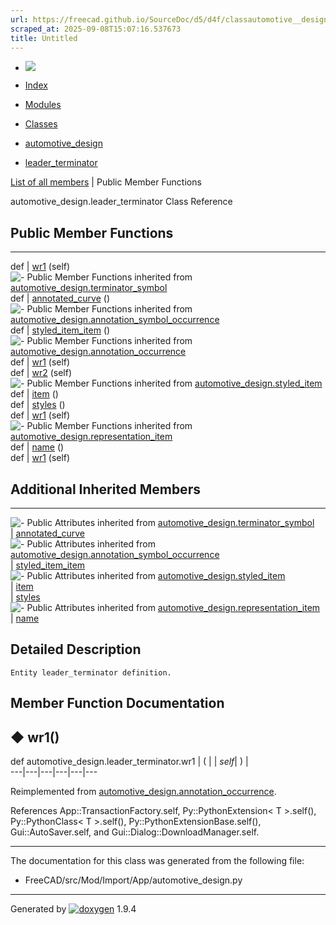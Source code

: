 ```yaml
---
url: https://freecad.github.io/SourceDoc/d5/d4f/classautomotive__design_1_1leader__terminator.html
scraped_at: 2025-09-08T15:07:16.537673
title: Untitled
---
```


  * [ ![](https://www.freecad.org/svg/logo-freecad.svg) ](https://freecadweb.org "FreeCAD")
  * [Index](../../index.html "Index")
  * [Modules](../../modules.html "Modules list")
  * [Classes](../../annotated.html "Annotated list")

  * [automotive_design](../../d4/ddf/namespaceautomotive__design.html)
  * [leader_terminator](../../d5/d4f/classautomotive__design_1_1leader__terminator.html)

[List of all members](../../db/de6/classautomotive__design_1_1leader__terminator-members.html) | Public Member Functions

automotive_design.leader_terminator Class Reference

##  Public Member Functions  
  
---  
def | [wr1](../../d5/d4f/classautomotive__design_1_1leader__terminator.html#a1ca5e19116c0e49ef4914cd46ea8eab6) (self)  
![-](../../closed.png) Public Member Functions inherited from
[automotive_design.terminator_symbol](../../d5/dd4/classautomotive__design_1_1terminator__symbol.html)  
def | [annotated_curve](../../d5/dd4/classautomotive__design_1_1terminator__symbol.html#a4d4928105a1929d74e770603a7dd4551) ()  
![-](../../closed.png) Public Member Functions inherited from
[automotive_design.annotation_symbol_occurrence](../../d4/d05/classautomotive__design_1_1annotation__symbol__occurrence.html)  
def | [styled_item_item](../../d4/d05/classautomotive__design_1_1annotation__symbol__occurrence.html#a4bd458f9d698381e58869ef172ec3ea2) ()  
![-](../../closed.png) Public Member Functions inherited from
[automotive_design.annotation_occurrence](../../d1/d82/classautomotive__design_1_1annotation__occurrence.html)  
def | [wr1](../../d1/d82/classautomotive__design_1_1annotation__occurrence.html#a1d53f8edfd0b54fd137032bdf5e7a508) (self)  
def | [wr2](../../d1/d82/classautomotive__design_1_1annotation__occurrence.html#af1afcd5eb3e329fd929a8a20c1bce00d) (self)  
![-](../../closed.png) Public Member Functions inherited from
[automotive_design.styled_item](../../dd/d39/classautomotive__design_1_1styled__item.html)  
def | [item](../../dd/d39/classautomotive__design_1_1styled__item.html#a1ca47f0662afee60e3d092187972d692) ()  
def | [styles](../../dd/d39/classautomotive__design_1_1styled__item.html#adddc1c1e338ae95a29f5e9525d5d24f7) ()  
def | [wr1](../../dd/d39/classautomotive__design_1_1styled__item.html#a150262e278f8248839d7cddb3ade3d26) (self)  
![-](../../closed.png) Public Member Functions inherited from
[automotive_design.representation_item](../../d3/d20/classautomotive__design_1_1representation__item.html)  
def | [name](../../d3/d20/classautomotive__design_1_1representation__item.html#a33b5812d92aa0d107b4fd4274c17b9d9) ()  
def | [wr1](../../d3/d20/classautomotive__design_1_1representation__item.html#af350c19fc5e5763d4991494a99d979ed) (self)  
  
##  Additional Inherited Members  
  
---  
![-](../../closed.png) Public Attributes inherited from
[automotive_design.terminator_symbol](../../d5/dd4/classautomotive__design_1_1terminator__symbol.html)  
|
[annotated_curve](../../d5/dd4/classautomotive__design_1_1terminator__symbol.html#a3b87fe16d599966dfcc94fd238436a9d)  
![-](../../closed.png) Public Attributes inherited from
[automotive_design.annotation_symbol_occurrence](../../d4/d05/classautomotive__design_1_1annotation__symbol__occurrence.html)  
|
[styled_item_item](../../d4/d05/classautomotive__design_1_1annotation__symbol__occurrence.html#a7802817023a7cf06887c1860f10c706f)  
![-](../../closed.png) Public Attributes inherited from
[automotive_design.styled_item](../../dd/d39/classautomotive__design_1_1styled__item.html)  
|
[item](../../dd/d39/classautomotive__design_1_1styled__item.html#aad87aa33fdbad670cc9dfcfdbe866d79)  
|
[styles](../../dd/d39/classautomotive__design_1_1styled__item.html#a715f59d8d13c21ae1a5c704b0dbdbebb)  
![-](../../closed.png) Public Attributes inherited from
[automotive_design.representation_item](../../d3/d20/classautomotive__design_1_1representation__item.html)  
|
[name](../../d3/d20/classautomotive__design_1_1representation__item.html#a3d48fe912053adaf5f187b606fa81c87)  
  
## Detailed Description

    
    
    Entity leader_terminator definition.

## Member Function Documentation

## ◆ wr1()

def automotive_design.leader_terminator.wr1  | ( |  | _self_| ) |   
---|---|---|---|---|---  
  
Reimplemented from
[automotive_design.annotation_occurrence](../../d1/d82/classautomotive__design_1_1annotation__occurrence.html#a1d53f8edfd0b54fd137032bdf5e7a508).

References App::TransactionFactory.self, Py::PythonExtension< T >.self(),
Py::PythonClass< T >.self(), Py::PythonExtensionBase.self(),
Gui::AutoSaver.self, and Gui::Dialog::DownloadManager.self.

* * *

The documentation for this class was generated from the following file:

  * FreeCAD/src/Mod/Import/App/automotive_design.py

* * *

Generated by
[![doxygen](../../doxygen.svg)](https://www.doxygen.org/index.html) 1.9.4

